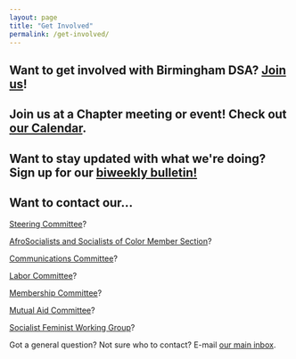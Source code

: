 ```yaml
---
layout: page
title: "Get Involved"
permalink: /get-involved/
---
```


## Want to get involved with Birmingham DSA? <a href="https://act.dsausa.org/donate/membership">Join us</a>!

## Join us at a Chapter meeting or event! Check out <a href="https://bhamdsa.org/calendar/">our Calendar</a>.

## Want to stay updated with what we're doing? Sign up for our <a href="https://actionnetwork.org/forms/birmingham-dsa-biweekly-bulletin-subscription-form">biweekly bulletin!</a>

## Want to contact our...

<a href="mailto:steering@bhamdsa.org?subject=Question for Steering Committee">Steering Committee</a>?

<a href="mailto:afrosoc@bhamdsa.org?subject=Question for AFROSOC">AfroSocialists and Socialists of Color Member Section</a>?

<a href="mailto:info@bhamdsa.org?subject=Question for Comms Committee">Communications Committee</a>?

<a href="mailto:info@bhamdsa.org?subject=Question for Labor Committee">Labor Committee</a>?

<a href="mailto:info@bhamdsa.org?subject=Question for Membership Committee">Membership Committee</a>?

<a href="mailto:mutualaid@bhamdsa.org?subject=Question for Mutual Aid Committee">Mutual Aid Committee</a>?

<a href="mailto:socfem@bhamdsa.org?subject=Question for Socialist Feminist Working Group">Socialist Feminist Working Group</a>?

Got a general question? Not sure who to contact? E-mail <a href="mailto:info@bhamdsa.org?subject=General Question">our main inbox</a>.

